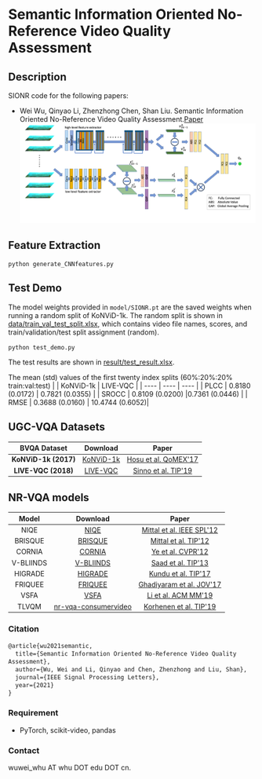 # Semantic Information Oriented No-Reference Video Quality Assessment

## Description
SIONR code for the following papers:

- Wei Wu, Qinyao Li, Zhenzhong Chen, Shan Liu. Semantic Information Oriented No-Reference Video Quality Assessment.[Paper](https://ieeexplore.ieee.org/document/9312450/keywords#keywords)
![Framework](Framework.png)
## Feature Extraction
```
python generate_CNNfeatures.py
```

## Test Demo
The model weights provided in `model/SIONR.pt` are the saved weights when running a random split of KoNViD-1k. The random split is shown in [data/train_val_test_split.xlsx](https://github.com/lorenzowu/SIONR/blob/master/data/train_val_test_split.xlsx), which contains video file names, scores, and train/validation/test split assignment (random).
```
python test_demo.py
```
The test results are shown in [result/test_result.xlsx](https://github.com/lorenzowu/SIONR/blob/master/result/test_result.xlsx).

The mean (std) values of the first twenty index splits (60%:20%:20% train:val:test)
|       | KoNViD-1k | LIVE-VQC |
| ----  |    ----   |   ----  |
| PLCC  | 0.8180 (0.0172) | 0.7821 (0.0355) |
| SROCC | 0.8109 (0.0200) |0.7361 (0.0446) | 
| RMSE  | 0.3688 (0.0160) | 10.4744 (0.6052)|


## UGC-VQA Datasets
| BVQA Dataset | Download | Paper |
|:----:|:----:|:----:|
| **KoNViD-1k (2017)** |  [KoNViD-1k](http://database.mmsp-kn.de/konvid-1k-database.html)  | [Hosu et al. QoMEX'17](https://datasets.vqa.mmsp-kn.de/archives/papers/Hosu-Konvid-1k.pdf)
| **LIVE-VQC (2018)** |  [LIVE-VQC](https://live.ece.utexas.edu/research/LIVEVQC/index.html)  | [Sinno et al. TIP'19](https://ieeexplore.ieee.org/document/8463581)


## NR-VQA models
|    Model   | Download            | Paper             |
|:------------:|:-------------------:|:-------------------:|
| NIQE        | [NIQE](http://live.ece.utexas.edu/research/Quality/niqe_release.zip) | [Mittal et al. IEEE SPL'12](https://ieeexplore.ieee.org/document/6353522/)
| BRISQUE        | [BRISQUE](http://live.ece.utexas.edu/research/Quality/BRISQUE_release.zip) | [Mittal et al. TIP'12](https://ieeexplore.ieee.org/document/6272356/)
| CORNIA        | [CORNIA](http://www.umiacs.umd.edu/user.php?path=pengye/research/CORNIA_release_v0.zip) | [Ye et al. CVPR'12](https://ieeexplore.ieee.org/document/6247789)
| V-BLIINDS       | [V-BLIINDS](http://live.ece.utexas.edu/research/Quality/VideoBLIINDS_Code_MicheleSaad.zip) | [Saad et al. TIP'13](https://ieeexplore.ieee.org/abstract/document/6705673/)
| HIGRADE  | [HIGRADE](http://live.ece.utexas.edu/research/Quality/VideoBLIINDS_Code_MicheleSaad.zip) | [Kundu et al. TIP'17](https://ieeexplore.ieee.org/abstract/document/7885070)
| FRIQUEE | [FRIQUEE](http://live.ece.utexas.edu/research/Quality/FRIQUEE_Release.zip) | [Ghadiyaram et al. JOV'17](https://jov.arvojournals.org/article.aspx?articleid=2599945)
| VSFA        | [VSFA](https://github.com/lidq92/VSFA) | [Li et al. ACM MM'19](https://dl.acm.org/citation.cfm?doid=3343031.3351028)
| TLVQM       | [nr-vqa-consumervideo](https://github.com/jarikorhonen/nr-vqa-consumervideo) | [Korhenen et al. TIP'19](https://ieeexplore.ieee.org/document/8742797)

### Citation
```
@article{wu2021semantic,
  title={Semantic Information Oriented No-Reference Video Quality Assessment},
  author={Wu, Wei and Li, Qinyao and Chen, Zhenzhong and Liu, Shan},
  journal={IEEE Signal Processing Letters}, 
  year={2021}
}
```
### Requirement

- PyTorch, scikit-video, pandas 

### Contact
wuwei_whu AT whu DOT edu DOT cn.
